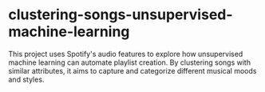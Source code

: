 # clustering-songs-unsupervised-machine-learning
This project uses Spotify's audio features to explore how unsupervised machine learning can automate playlist creation. By clustering songs with similar attributes, it aims to capture and categorize different musical moods and styles.
